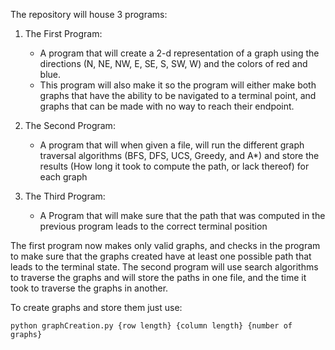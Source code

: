 The repository will house 3 programs:
  1) The First Program:
        - A program that will create a 2-d representation of a graph using the directions (N, NE, NW, E, SE, S, SW, W) and the colors of red and blue.
        - This program will also make it so the program will either make both graphs that have the ability to be navigated to a terminal point, and graphs that can be made with no way to reach their endpoint.

  2) The Second Program:
        - A program that will when given a file, will run the different graph traversal algorithms (BFS, DFS, UCS, Greedy, and A*) and store the results (How long it took to compute the path, or lack thereof) for each graph
  
  3) The Third Program:
       - A Program that will make sure that the path that was computed in the previous program leads to the correct terminal position

The first program now makes only valid graphs, and checks in the program to make sure that the graphs created have at least one possible path that leads to the terminal state. The second program will use search algorithms to traverse the graphs and will store the paths in one file, and the time it took to traverse the graphs in another.

To create graphs and store them just use:
  
``` python graphCreation.py {row length} {column length} {number of graphs} ```
